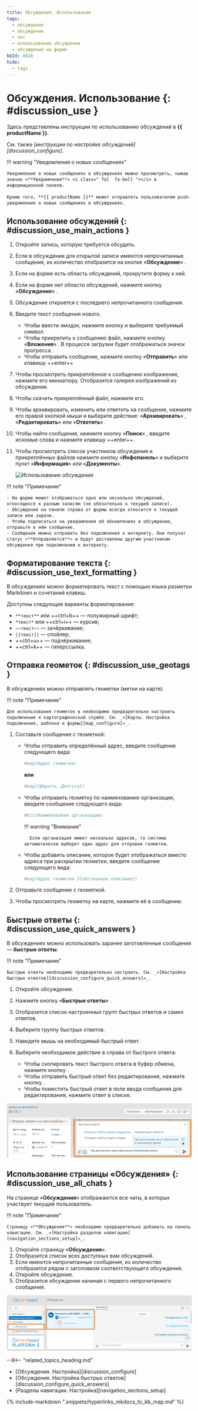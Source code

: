 ```yaml
---
title: Обсуждения. Использование
tags:
  - обсуждения
  - обсуждение
  - чат
  - использование обсуждения
  - обсуждение на форме
kbId: 4818
hide:
  - tags
---
```


# Обсуждения. Использование {: #discussion_use }

Здесь представлены инструкции по использованию обсуждений в **{{ productName }}**.

См. также _[инструкции по настройке обсуждений][discussion_configure]_.

!!! warning "Уведомления о новых сообщениях"

    Уведомления о новых сообщениях в обсуждениях можно просмотреть, нажав значок «**Уведомления**» <i class=" fal  fa-bell ">‌</i> в информационной панели.

    Кроме того, **{{ productName }}** может отправлять пользователям push-уведомления о новых сообщениях в обсуждениях.

## Использование обсуждений {: #discussion_use_main_actions }

1. Откройте запись, которую требуется обсудить.
2. Если в обсуждении для открытой записи имеются непрочитанные сообщения, их количество отобразится на кнопке «**Обсуждение**» <i class="fa-light  fa-comment-dots"></i>.
3. Если на форме есть область обсуждений, прокрутите форму к ней.
4. Если на форме нет области обсуждений, нажмите кнопку «**Обсуждение**» <i class="fa-light  fa-comment-dots"></i>.
5. Обсуждение откроется с последнего непрочитанного сообщения.
6. Введите текст сообщения нового.

    - Чтобы ввести эмодзи, нажмите кнопку <i class="fa-light fa-face-smile"></i> и выберите требуемый символ.
    - Чтобы прикрепить к сообщению файл, нажмите кнопку «**Вложения**» <i class="fa-light fa-paperclip"></i>. В процессе загрузки будет отображаться значок прогресса <i class="fa-light fa-loader"></i>.
    - Чтобы отправить сообщение, нажмите кнопку «**Отправить**» <i class="fa-solid fa-paper-plane-top"></i> или клавишу ++enter++

7.  Чтобы просмотреть прикреплённое к сообщению изображение, нажмите его миниатюру. Отобразится галерея изображений из обсуждения.
8.  Чтобы скачать прикреплённый файл, нажмите его.
9.  Чтобы архивировать, изменить или ответить на сообщение, нажмите его правой кнопкой мыши и выберите действие: «**Архивировать**» <i class="fa-light fa-trash-can"></i>, «**Редактировать**» <i class="fa-light  fa-pencil" ></i> или «**Ответить**» <i class="fa-light  fa-reply"></i>.
10. Чтобы найти сообщения, нажмите кнопку «**Поиск**» <i class="fa-light fa-search"></i>, введите искомые слова и нажмите клавишу ++enter++.
11. Чтобы просмотреть список участников обсуждения и прикреплённых файлов нажмите кнопку «**Инфопанель**» <i class="fa-light  fa-ellipsis-v"></i> и выберите пункт «**Информация**» или «**Документы**».

    _![Использование обсуждения](discussion_buttons.png)_

!!! note "Примечание"

    - На форме может отображаться одно или несколько обсуждений, относящихся к разным записям (не обязательно к текущей записи).
    - Обсуждение на панели справа от формы всегда относится к текущей записи или задаче.
    - Чтобы подписаться на уведомления об обновлениях в обсуждении, отправьте в нём сообщение.
    - Сообщения можно отправить без подключения к интернету. Они получат статус «**Отправляется**» и будут доставлены другим участникам обсуждения при подключении к интернету.

## Форматирование текста {: #discussion_use_text_formatting }

В обсуждениях можно форматировать текст с помощью языка разметки Markdown и сочетаний клавиш.

Доступны следующие варианты форматирования:

- `**текст**` или ++ctrl+b++ — полужирный шрифт;
- `*текст*` или ++ctrl+i++ — курсив;
- `~~текст~~` — зачёркивание;
- `||текст||` — спойлер;
- ++ctrl+u++ — подчёркивание;
- ++ctrl+k++ — гиперссылка.

## Отправка геометок {: #discussion_use_geotags }

В обсуждениях можно отправлять геометки (метки на карте).

!!! note "Примечание"

    Для использования геометок в необходимо предварительно настроить подключение к картографической службе. См. _«[Карты. Настройка подключения, шаблона и формы][map_configure]»_.

1. Составьте сообщение с геометкой:

    - Чтобы отправить определённый адрес, введите сообщение следующего вида:

        ``` sh
        #map(Адрес геометки)
        ```

        **или**

        ``` sh
        #map([Широта, Долгота])
        ```

    - Чтобы отправить геометку по наименованию организации, введите сообщение следующего вида:

        ``` sh
        #biz(Наименование организации)
        ```

        !!! warning "Внимание"

            Если организация имеет несколько адресов, то система автоматически выберет один адрес для отправки геометки.

    - Чтобы добавить описание, которое будет отображаться вместо адреса при раскрытии геометки, введите сообщение следующего вида:

        ``` sh
        #map(Адрес геометки {Собственное описание})
        ```

2. Отправьте сообщение с геометкой.
3. Чтобы просмотреть геометку на карте, нажмите её в сообщении.

## Быстрые ответы {: #discussion_use_quick_answers }

В обсуждениях можно использовать заранее заготовленные сообщения — **быстрые ответы**.

!!! note "Примечание"

    Быстрые ответы необходимо предварительно настроить. См. _«[Настройка быстрых ответов][discussion_configure_quick_answers]»_.

1. Откройте обсуждение.
2. Нажмите кнопку «**Быстрые ответы**» <i class="fa-light fa-table-cells-large"></i>.
3. Отобразится список настроенных групп быстрых ответов и самих ответов.
4. Выберите группу быстрых ответов.
5. Наведите мышь на необходимый быстрый ответ.
6. Выберите необходимое действие в справа от быстрого ответа:

    - Чтобы скопировать текст быстрого ответа в буфер обмена, нажмите кнопку <i class="fa-light fa-copy"></i>.
    - Чтобы отправить быстрый ответ без редактирования, нажмите кнопку <i class="fa-solid fa-paper-plane"></i>.
    - Чтобы поместить быстрый ответ в поле ввода сообщения для редактирования, нажмите ответ в списке.

_![Использование быстрых ответов](img/discussion_use_quick_answers.png)_

## Использование страницы «Обсуждения» {: #discussion_use_all_chats }

На странице «**Обсуждения**» отображаются все чаты, в которых участвует текущий пользователь.

!!! note "Примечание"

    Страницу «**Обсуждения**» необходимо предварительно добавить на панель навигации. См. _«[Настройка разделов навигации][navigation_sections_setup]»_.

1. Откройте страницу «**Обсуждения**».
2. Отобразится список всех доступных вам обсуждений.
3. Если имеются непрочитанные сообщения, их количество отобразится рядом с заголовком соответствующего обсуждения.
4. Откройте обсуждение.
5. Отобразится обсуждение начиная с первого непрочитанного сообщения.

_![Использование страницы «Обсуждения»](img/discussion_use_all_chats.png)_

<div class="relatedTopics" markdown="block">

--8<-- "related_topics_heading.md"

- [Обсуждения. Настройка][discussion_configure]
- [Обсуждения. Настройка быстрых ответов][discussion_configure_quick_answers]
- [Разделы навигации. Настройка][navigation_sections_setup]

</div>

{% include-markdown ".snippets/hyperlinks_mkdocs_to_kb_map.md" %}
